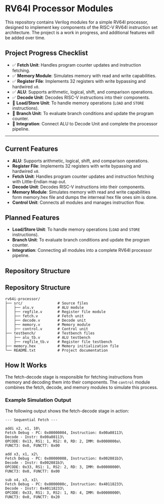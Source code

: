 # RV64I Processor Modules

This repository contains Verilog modules for a simple RV64I processor, designed to implement key components of the RISC-V RV64I instruction set architecture. The project is a work in progress, and additional features will be added over time.

## Project Progress Checklist

- ✅ **Fetch Unit**: Handles program counter updates and instruction fetching.
- ✅ **Memory Module**: Simulates memory with read and write capabilities.
- ✅ **Register File**: Implements 32 registers with write bypassing and hardwired `x0`.
- ✅ **ALU**: Supports arithmetic, logical, shift, and comparison operations.
- ✅ **Decode Unit**: Decodes RISC-V instructions into their components.
- 🌌 **Load/Store Unit**: To handle memory operations (`LOAD` and `STORE` instructions).
- 🌌 **Branch Unit**: To evaluate branch conditions and update the program counter.
- 🌌 **Integration**: Connect ALU to Decode Unit and complete the processor pipeline.

---

## Current Features

- **ALU**: Supports arithmetic, logical, shift, and comparison operations.
- **Register File**: Implements 32 registers with write bypassing and hardwired `x0`.
- **Fetch Unit**: Handles program counter updates and instruction fetching with Little-Endian map out.
- **Decode Unit**: Decodes RISC-V instructions into their components.
- **Memory Module**: Simulates memory with read and write capabilities form memory.hex file and dumps the interneal hex file ones sim is done.
- **Control Unit**: Connects all modules and manages instruction flow.

## Planned Features

- **Load/Store Unit**: To handle memory operations (`LOAD` and `STORE` instructions).
- **Branch Unit**: To evaluate branch conditions and update the program counter.
- **Integration**: Connecting all modules into a complete RV64I processor pipeline.

## Repository Structure

## Repository Structure
```
rv64i-processor/
├── src/                # Source files
│   ├── alu.v           # ALU module
│   ├── regfile.v       # Register file module
│   ├── fetch.v         # Fetch unit
│   ├── decode.v        # Decode unit
│   ├── memory.v        # Memory module
│   ├── control.v       # Control unit
├── testbench/          # Testbench files
│   ├── alu_tb.v        # ALU testbench
│   ├── regfile_tb.v    # Register file testbench
├── memory.hex          # Memory initialization file
└── README.txt          # Project documentation
```
## How It Works

The fetch-decode stage is responsible for fetching instructions from memory and decoding them into their components. The `control` module combines the fetch, decode, and memory modules to simulate this process.

### Example Simulation Output

The following output shows the fetch-decode stage in action:

```
--- Sequential Fetch ---

addi x2, x1, 10\
Fetch Debug - PC: 0x00000004, Instruction: 0x00a08113\
Decode - Instr: 0x00a08113\
OPCODE: 0x13, RS1: 1, RS2: 0, RD: 2, IMM: 0x0000000a\
FUNCT3: 0x0, FUNCT7: 0x00

add x3, x1, x2\
Fetch Debug - PC: 0x00000008, Instruction: 0x002081b3\
Decode - Instr: 0x002081b3\
OPCODE: 0x33, RS1: 1, RS2: 2, RD: 3, IMM: 0x00000000\
FUNCT3: 0x0, FUNCT7: 0x00

sub x4, x3, x1\
Fetch Debug - PC: 0x0000000c, Instruction: 0x40118233\
Decode - Instr: 0x40118233\
OPCODE: 0x33, RS1: 3, RS2: 1, RD: 4, IMM: 0x00000000\
FUNCT3: 0x0, FUNCT7: 0x20
```

